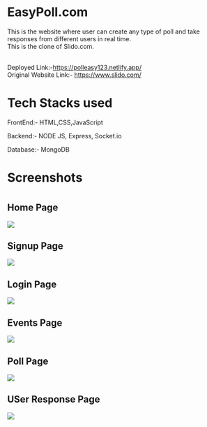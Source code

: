 <h1>EasyPoll.com</h1>
This is the website where user can create any type of poll and take responses from different users in real time.
<br>
This is the clone of Slido.com.
<br>
<br>

Deployed Link:-https://polleasy123.netlify.app/
<br>
Original Website Link:- https://www.slido.com/

<h1>Tech Stacks used</h1>

<p>FrontEnd:- HTML,CSS,JavaScript</p>
<p>Backend:- NODE JS, Express, Socket.io </p>
<p>Database:- MongoDB</p>

<h1>Screenshots<h1>

<h2>Home Page</h2>
  <img src="https://www.linkpicture.com/q/Home-Page.png" type="image">
<h2>Signup Page</h2>
  <img src="https://www.linkpicture.com/q/Signup-Page.png" type="image">
<h2>Login Page</h2>
  <img src="https://www.linkpicture.com/q/Login-Page.png" type="image">
<h2>Events Page</h2>
  <img src="https://www.linkpicture.com/q/Event-Page.png" type="image">
<h2>Poll Page</h2>
  <img src="https://www.linkpicture.com/q/Create-Poll.png" type="image">
  
<h2>USer Response Page</h2>  
  <img src="https://www.linkpicture.com/q/User-response.png" type="image">
  
